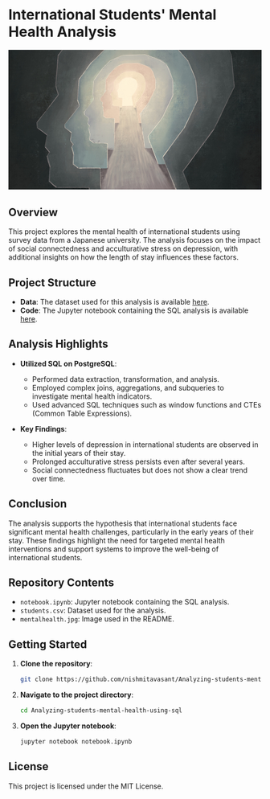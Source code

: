 # International Students' Mental Health Analysis

![Mental Health](https://github.com/nishmitavasant/Analyzing-students-mental-health-using-sql/blob/main/mentalhealth.jpg)

## Overview

This project explores the mental health of international students using survey data from a Japanese university. The analysis focuses on the impact of social connectedness and acculturative stress on depression, with additional insights on how the length of stay influences these factors.

## Project Structure

- **Data**: The dataset used for this analysis is available [here](https://github.com/nishmitavasant/Analyzing-students-mental-health-using-sql/blob/main/students.csv).
- **Code**: The Jupyter notebook containing the SQL analysis is available [here](https://github.com/nishmitavasant/Analyzing-students-mental-health-using-sql/blob/main/notebook.ipynb).

## Analysis Highlights

- **Utilized SQL on PostgreSQL**:
  - Performed data extraction, transformation, and analysis.
  - Employed complex joins, aggregations, and subqueries to investigate mental health indicators.
  - Used advanced SQL techniques such as window functions and CTEs (Common Table Expressions).

- **Key Findings**:
  - Higher levels of depression in international students are observed in the initial years of their stay.
  - Prolonged acculturative stress persists even after several years.
  - Social connectedness fluctuates but does not show a clear trend over time.

## Conclusion

The analysis supports the hypothesis that international students face significant mental health challenges, particularly in the early years of their stay. These findings highlight the need for targeted mental health interventions and support systems to improve the well-being of international students.

## Repository Contents

- `notebook.ipynb`: Jupyter notebook containing the SQL analysis.
- `students.csv`: Dataset used for the analysis.
- `mentalhealth.jpg`: Image used in the README.

## Getting Started

1. **Clone the repository**:
    ```sh
    git clone https://github.com/nishmitavasant/Analyzing-students-mental-health-using-sql.git
    ```
2. **Navigate to the project directory**:
    ```sh
    cd Analyzing-students-mental-health-using-sql
    ```
3. **Open the Jupyter notebook**:
    ```sh
    jupyter notebook notebook.ipynb
    ```

## License

This project is licensed under the MIT License.
